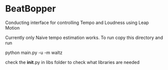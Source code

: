 # BeatBopper
Conducting interface for controlling Tempo and Loudness using Leap Motion

Currently only Naive tempo estimation works. To run copy this directory and run

python main.py -u <user number> -m waltz

check the __init__.py in libs folder to check what libraries are needed